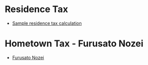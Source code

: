 # Residence Tax

- [Sample residence tax calculation](https://www.reddit.com/r/JapanFinance/comments/mtotza/naive_question_about_resident_tax/gv12p81/)

# Hometown Tax - Furusato Nozei

- [Furusato Nozei](/tax/residence/furusato-nozei)
